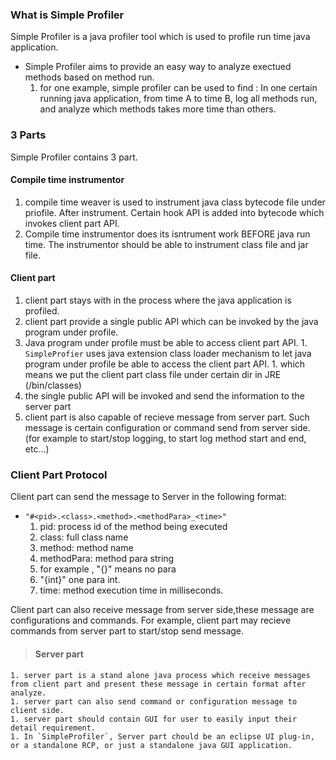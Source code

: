 ### What is  Simple Profiler ###
Simple Profiler is a java profiler tool which is used to profile run time java application.

  * Simple Profiler aims to provide an easy way to analyze exectued methods  based on method run.
    1. for one example, simple profiler can be used to find :  In one certain running java application, from time A to time B, log all methods run, and analyze which methods takes more time than others.


### 3 Parts ###
Simple Profiler contains 3 part.

#### Compile time instrumentor ####
  1. compile time weaver is used to instrument java class bytecode file under priofile. After instrument. Certain hook API is added into bytecode which invokes client part API.
  1. Compile time instrumentor does its isntrument work BEFORE java run time. The instrumentor should be able to instrument class file and jar file.

#### Client part ####
  1. client part stays with in the process where the java application is profiled.
  1. client part provide a single public API which can be invoked by the java program under profile.
  1. Java program under profile must be able to access client part API.
    1. `SimpleProfier` uses java extension class loader mechanism to let java program under profile be able to access the client part API.
    1. which means we put the client part class file under certain dir in JRE (/bin/classes)
  1. the single public API will be invoked and send the information to the server part
  1. client part is also capable of recieve message from server part. Such message is certain configuration or command send from server side. (for example to start/stop logging, to start log method start and end, etc...)



### Client Part Protocol ###
Client part can send the message to Server in the following format:
  * `"#<pid>.<class>.<method>.<methodPara>_<time>"`
    1. pid:  process id of the method being executed
    1. class: full class name
    1. method: method name
    1. methodPara: method para string
      1. for example , "{}" means no para
      1. "{int}" one para int.
    1. time: method execution time in milliseconds.

Client part can also receive message from server side,these message are configurations and commands. For example, client part may recieve commands from server part to start/stop send message.


> #### Server part ####
    1. server part is a stand alone java process which receive messages from client part and present these message in certain format after analyze.
    1. server part can also send command or configuration message to client side.
    1. server part should contain GUI for user to easily input their detail requirement.
    1. In `SimpleProfiler`, Server part chould be an eclipse UI plug-in, or a standalone RCP, or just a standalone java GUI application.


